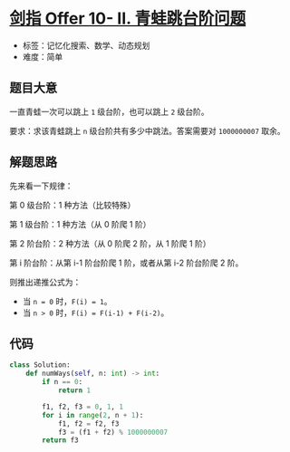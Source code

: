 # [剑指 Offer 10- II. 青蛙跳台阶问题](https://leetcode.cn/problems/qing-wa-tiao-tai-jie-wen-ti-lcof/)

- 标签：记忆化搜索、数学、动态规划
- 难度：简单

## 题目大意

一直青蛙一次可以跳上 `1` 级台阶，也可以跳上 `2` 级台阶。

要求：求该青蛙跳上 `n` 级台阶共有多少中跳法。答案需要对 `1000000007` 取余。

## 解题思路

先来看一下规律：

第 0 级台阶：1 种方法（比较特殊）

第 1 级台阶：1 种方法（从 0 阶爬 1 阶）

第 2 阶台阶：2 种方法（从 0 阶爬 2 阶，从 1 阶爬 1 阶）

第 i 阶台阶：从第 i-1 阶台阶爬 1 阶，或者从第 i-2 阶台阶爬 2 阶。

则推出递推公式为：

- 当 `n = 0` 时，`F(i) = 1`。
- 当 `n > 0` 时，`F(i) = F(i-1) + F(i-2)`。

## 代码

```python
class Solution:
    def numWays(self, n: int) -> int:
        if n == 0:
            return 1

        f1, f2, f3 = 0, 1, 1
        for i in range(2, n + 1):
            f1, f2 = f2, f3
            f3 = (f1 + f2) % 1000000007
        return f3
```

